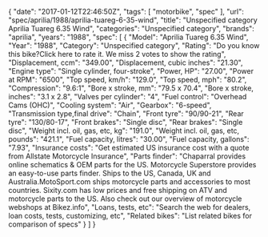 {
    "date": "2017-01-12T22:46:50Z",
    "tags": [
        "motorbike",
        "spec"
    ],
    "url": "spec\/aprilia\/1988\/aprilia-tuareg-6-35-wind",
    "title": "Unspecified category Aprilia Tuareg 6.35 Wind",
    "categories": "Unspecified category",
    "brands": "aprilia",
    "years": "1988",
    "spec": [
        {
            "Model": "Aprilia Tuareg 6.35 Wind",
            "Year": "1988",
            "Category": "Unspecified category",
            "Rating": "Do you know this bike?Click here to rate it. We miss 2 votes to show the rating",
            "Displacement, ccm": "349.00",
            "Displacement, cubic inches": "21.30",
            "Engine type": "Single cylinder, four-stroke",
            "Power, HP": "27.00",
            "Power at RPM": "6500",
            "Top speed, km\/h": "129.0",
            "Top speed, mph": "80.2",
            "Compression": "9.6:1",
            "Bore x stroke, mm": "79.5 x 70.4",
            "Bore x stroke, inches": "3.1 x 2.8",
            "Valves per cylinder": "4",
            "Fuel control": "Overhead Cams (OHC)",
            "Cooling system": "Air",
            "Gearbox": "6-speed",
            "Transmission type,final drive": "Chain",
            "Front tyre": "90\/90-21",
            "Rear tyre": "130\/80-17",
            "Front brakes": "Single disc",
            "Rear brakes": "Single disc",
            "Weight incl. oil, gas, etc, kg": "191.0",
            "Weight incl. oil, gas, etc, pounds": "421.1",
            "Fuel capacity, litres": "30.00",
            "Fuel capacity, gallons": "7.93",
            "Insurance costs": "Get estimated US insurance cost with a quote from Allstate Motorcycle Insurance",
            "Parts finder": "Chaparral provides online schematics & OEM parts for the US.   Motorcycle Superstore provides an easy-to-use parts finder. Ships to the US, Canada, UK and Australia.MotoSport.com ships motorcycle parts and accessories to most countries.    Sixity.com has low prices and free shipping on ATV and motorcycle parts to the US. Also check out our overview of motorcycle webshops at Bikez.info",
            "Loans, tests, etc": "Search the web for dealers, loan costs, tests, customizing, etc",
            "Related bikes": "List related bikes for comparison of specs"
        }
    ]
}